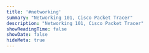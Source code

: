 ```yaml
---
title: '#networking'
summary: "Networking 101, Cisco Packet Tracer"
description: "Networking 101, Cisco Packet Tracer"
showReadingTime: false
showDate: false
hideMeta: true
---
```


